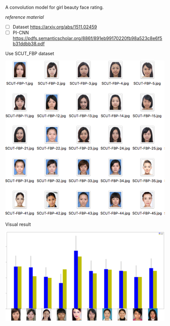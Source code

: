A convolution model for girl beauty face rating. 

*reference material* 

- [ ] Dataset https://arxiv.org/abs/1511.02459
- [ ] PI-CNN https://pdfs.semanticscholar.org/886f/891eb99170220fb98a523c8e6f5b31ddbb38.pdf

Use SCUT_FBP dataset 

![](dataset/SCUT_FBP/dataset.png)

Visual result

![](models/result.png)